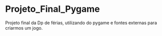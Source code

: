 # Projeto_Final_Pygame
Projeto final da Dp de férias, utilizando do pygame e fontes externas para criarmos um jogo.
